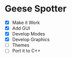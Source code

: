 # Geese Spotter


- [x] Make it Work
- [x] Add GUI
- [x] Develop Modes
- [x] Develop Graphics
- [ ] Themes
- [ ] Port it to C++
